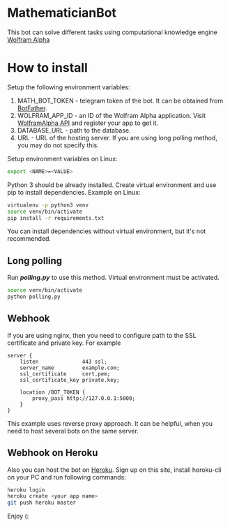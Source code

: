 # MathematicianBot

This bot can solve different tasks using computational knowledge engine [Wolfram Alpha](https://www.wolframalpha.com/)

# How to install

Setup the following environment variables:
1. MATH_BOT_TOKEN - telegram token of the bot. It can be obtained from [BotFather](https://t.me/botfather).
2. WOLFRAM_APP_ID - an ID of the Wolfram Alpha application. Visit [WolframAlpha API](https://products.wolframalpha.com/api/) and register your app to get it.
3. DATABASE_URL - path to the database. 
4. URL - URL of the hosting server. If you are using long polling method, you may do not specify this.

Setup environment variables on Linux:
```bash
export <NAME>=<VALUE>
```  

Python 3 should be already installed. Create virtual environment and use pip to install dependencies. Example on Linux:
```bash
virtualenv -p python3 venv
source venv/bin/activate
pip install -r requirements.txt
```
You can install dependencies without virtual environment, but it's not recommended.

## Long polling
Run *__polling.py__* to use this method. Virtual environment must be activated.
```bash
source venv/bin/activate
python polling.py
```

## Webhook
If you are using nginx, then you need to configure path to the SSL certificate and private key. For example
```text
server {
    listen              443 ssl;
    server_name         example.com;
    ssl_certificate     cert.pem;
    ssl_certificate_key private.key;

    location /BOT_TOKEN {
        proxy_pass http://127.0.0.1:5000;
    }
}
```
This example uses reverse proxy approach. It can be helpful, when you need to host several bots on the same server.

## Webhook on Heroku
Also you can host the bot on [Heroku](https://dashboard.heroku.com/). Sign up on this site, install heroku-cli on your PC and run following commands:
```bash
heroku login
heroku create <your app name>
git push heroku master
```
Enjoy (: